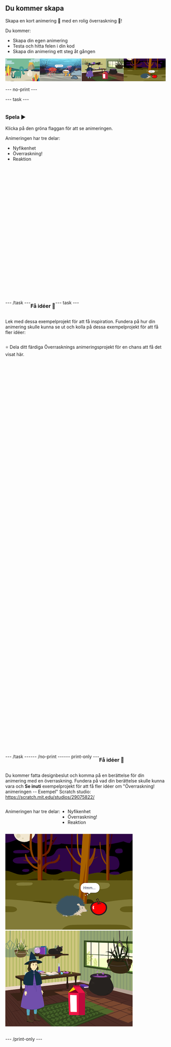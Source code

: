 ## Du kommer skapa

Skapa en kort animering 🎥 med en rolig överraskning 🎉!

Du kommer:

+ Skapa din egen animering
+ Testa och hitta felen i din kod
+ Skapa din animering ett steg åt gången

![Exempel på projekt.](images/surprise-example.png)

--- no-print ---

--- task ---

<div style="display: flex; flex-wrap: wrap">
<div style="flex-basis: 200px; flex-grow: 1">  

### Spela ▶️ 

Klicka på den gröna flaggan för att se animeringen.

Animeringen har tre delar:
+ Nyfikenhet
+ Överraskning!
+ Reaktion

</div>
<div>
<div class="scratch-preview" style="margin-left: 15px;">
  <iframe allowtransparency="true" width="485" height="402" src="" frameborder="0"></iframe>
</div>

</div>

--- /task ---

### Få idéer 💭

--- task ---

Lek med dessa exempelprojekt för att få inspiration. Fundera på hur din animering skulle kunna se ut och kolla på dessa exempelprojekt för att få fler idéer:

⭐ Dela ditt färdiga Överrasknings animeringsprojekt för en chans att få det visat här.
<div class="scratch-preview" style="margin-left: 15px;">
  <iframe allowtransparency="true" width="485" height="402" src="" frameborder="0"></iframe>
</div>
<div class="scratch-preview" style="margin-left: 15px;">
  <iframe allowtransparency="true" width="485" height="402" src="" frameborder="0"></iframe>
</div>
<div class="scratch-preview" style="margin-left: 15px;">
  <iframe allowtransparency="true" width="485" height="402" src="" frameborder="0"></iframe>
</div>

--- /task ---

--- /no-print ---

--- print-only ---

### Få idéer 💭

Du kommer fatta designbeslut och komma på en berättelse för din animering med en överraskning. Fundera på vad din berättelse skulle kunna vara och **Se inuti** exempelprojekt för att få fler idéer om "Överraskning! animeringen -- Exempel" Scratch studio: https://scratch.mit.edu/studios/29075822/

Animeringen har tre delar:
+ Nyfikenhet
+ Överraskning!
+ Reaktion

!["BOO!"-projektet.](images/boo.png) !["Katmagi"-projektet.](images/cat-magic.png)

--- /print-only ---

 
